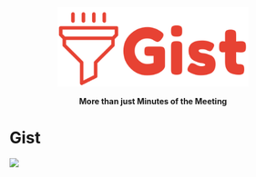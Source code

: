 <div align="center">

<p align="center"> <img src="https://github.com/AbhinaavSingh/Gist/blob/main/resources/gist_logo.png" height="140px"><br></p>

**More than just Minutes of the Meeting**

</div>

# Gist
[![](https://img.shields.io/badge/Gist-Streamlit-brightgreen)](https://share.streamlit.io/akshaybahadur21/bigdl-movie-rec/main/streamlit-movie-rec.py)

